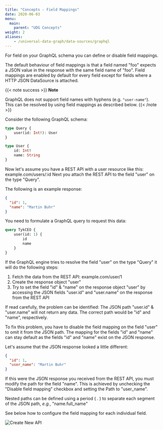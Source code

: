 ```yaml
---
title: "Concepts - Field Mappings"
date: 2020-06-03
menu:
  main:
    parent: "UDG Concepts"
weight: 2
aliases:
    - /universal-data-graph/data-sources/graphql
---
```


For field on your GraphQL schema you can define or disable field mappings.

The default behaviour of field mappings is that a field named "foo" expects a JSON value in the response with the same field name of "foo".
Field mappings are enabled by default for every field except for fields where a HTTP JSON DataSource is attached.

{{< note success >}}
**Note**  

GraphQL does not support field names with hyphens (e.g. `"user-name"`). This can be resolved by using field mappings as described below. 
{{< /note >}}

Consider the following GraphQL schema:

```graphql
type Query {
    user(id: Int!): User
}

type User {
    id: Int!
    name: String
}
```

Now let's assume you have a REST API with a user resource like this: example.com/users/:id
Next you attach the REST API to the field "user" on the type "Query".

The following is an example response:

```json
{
  "id": 1,
  "name": "Martin Buhr"
}
```

You need to formulate a GraphQL query to request this data:

```graphql
query TykCEO {
    user(id: 1) {
        id
        name
    }
}
```

If the GraphQL engine tries to resolve the field "user" on the type "Query" it will do the following steps:
1. Fetch the data from the REST API: example.com/user/1
2. Create the response object "user"
3. Try to set the field "id" & "name" on the response object "user" by accessing the JSON fields "user.id" and "user.name" on the response from the REST API

If read carefully, the problem can be identified:
The JSON path "user.id" & "user.name" will not return any data.
The correct path would be "id" and "name", respectively.

To fix this problem, you have to disable the field mapping on the field "user" to omit it from the JSON path.
The mapping for the fields "id" and "name" can stay default as the fields "id" and "name" exist on the JSON response.

Let's assume that the JSON response looked a little different:

````json
{
  "id": 1,
  "user_name": "Martin Buhr"
}
````

If this were the JSON response you received from the REST API, you must modify the path for the field "name".
This is achieved by unchecking the "Disable field mapping" checkbox and setting the Path to "user_name".

Nested paths can be defined using a period ( . ) to separate each segment of the JSON path, *e.g.*, "name.full_name" 

See below how to configure the field mapping for each individual field.  

![Create New API](img/dashboard/udg/concepts/field_mappings.png)
